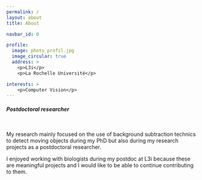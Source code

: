 ```yaml
---
permalink: /
layout: about
title: About

navbar_id: 0

profile:
  image: photo_profil.jpg
  image_circular: true
  address: >
    <p>L3i</p>
    <p>La Rochelle Université</p>

interests: >
    <p>Computer Vision</p>
---
```


<h4><i>Postdoctoral researcher</i></h4>
<br>
<p>My research mainly focused on the use of background subtraction technics to detect moving objects during my PhD but also during my research projects as a postdoctoral researcher.</p>

<p>I enjoyed working with biologists during my postdoc at L3i because these are meaningful projects and I would like to be able to continue contributing to them.</p>
